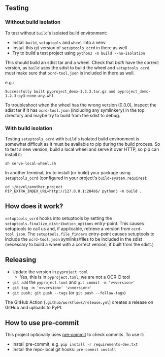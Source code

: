## Testing

### Without build isolation

To test without `build`'s isolated build environment:

- Install `build`, `setuptools` and `wheel` into a venv
- Install this git version of `setuptools_ocrd` in there as well
- Try to build a test project using `python3 -m build --no-isolation`

This should build an sdist tar and a wheel. Check that _both_ have the correct version, as `build`
uses the sdist to build the wheel and `setuptools_ocrd` must make sure that `ocrd-tool.json` is
included in there as well.

e.g.:
```
Successfully built pyproject_demo-1.2.3.tar.gz and pyproject_demo-1.2.3-py3-none-any.whl
```

To troubleshoot when the wheel has the wrong version (0.0.0), inspect the sdist tar if it has
`ocrd-tool.json` (including any symlinkery) in the top directory and maybe try to build from the
sdist to debug.

### With build isolation

Testing `setuptools_ocrd` with `build`'s isolated build environment is somewhat difficult as it must
be available to pip during the build process. So to test a new version, build a local wheel and
serve it over HTTP, so pip can install it:

```
sh serve-local-wheel.sh
```

In another terminal, try to install (or build) your package using `setuptools_ocrd` (configured in
your project's `build-system.requires`):

```
cd ~/devel/another_project
PIP_EXTRA_INDEX_URL=http://127.0.0.1:28486/ python3 -m build .
```

## How does it work?

`setuptools_ocrd` hooks into setuptools by setting the `setuptools.finalize_distribution_options`
entry-point. This causes setuptools to call us and, if applicable, retrieve a version from
`ocrd-tool.json`. The `setuptools.file_finders` entry-point causes setuptools to include the
`ocrd-tool.json` symlinks/files to be included in the sdist (necessary to build a wheel with a
correct version, if built from the sdist.)


## Releasing

* Update the version in `pyproject.toml`
  * Yes, this is in `pyproject.toml`, we are not a OCR-D tool
* `git add` the `pyproject.toml` and `git commit -m 'v<version>'`
* `git tag -m 'v<version>' 'v<version>'`
* `git push; git push --tags` (or `git push --follow-tags`)

The GitHub Action (`.github/workflows/release.yml`) creates a release on GitHub and uploads to PyPI.

## How to use pre-commit

This project optionally uses [pre-commit](https://pre-commit.com) to check commits. To use it:

- Install pre-commit, e.g. `pip install -r requirements-dev.txt`
- Install the repo-local git hooks: `pre-commit install`
